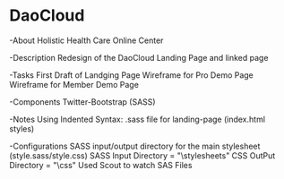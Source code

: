DaoCloud 
========
-About
	Holistic Health Care Online Center

-Description
	Redesign of the DaoCloud Landing Page and linked page

-Tasks
	First Draft of Landging Page
	Wireframe for Pro Demo Page
	Wireframe for Member Demo Page

-Components
	Twitter-Bootstrap (SASS)

-Notes
	Using Indented Syntax: .sass file for landing-page (index.html styles)

-Configurations
	SASS input/output directory for the main stylesheet (style.sass/style.css) 
		SASS Input Directory = "\stylesheets\"
		CSS OutPut Directory = "\css\"
Used Scout to watch SAS Files
